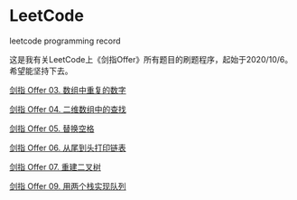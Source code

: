 # LeetCode
 leetcode programming record

这是我有关LeetCode上《剑指Offer》所有题目的刷题程序，起始于2020/10/6。希望能坚持下去。

[剑指 Offer 03. 数组中重复的数字](src/main/java/com/deng/offer/Offer_03.java)

[剑指 Offer 04. 二维数组中的查找](src/main/java/com/deng/offer/Offer_04.java)

[剑指 Offer 05. 替换空格](src/main/java/com/deng/offer/Offer_05.java)

[剑指 Offer 06. 从尾到头打印链表](src/main/java/com/deng/offer/Offer_06.java)

[剑指 Offer 07. 重建二叉树](src/main/java/com/deng/offer/Offer_07.java)

[剑指 Offer 09. 用两个栈实现队列](src/main/java/com/deng/offer/Offer_09.java)